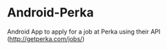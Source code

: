 Android-Perka
=============

Android App to apply for a job at Perka using their API (http://getperka.com/jobs/)
